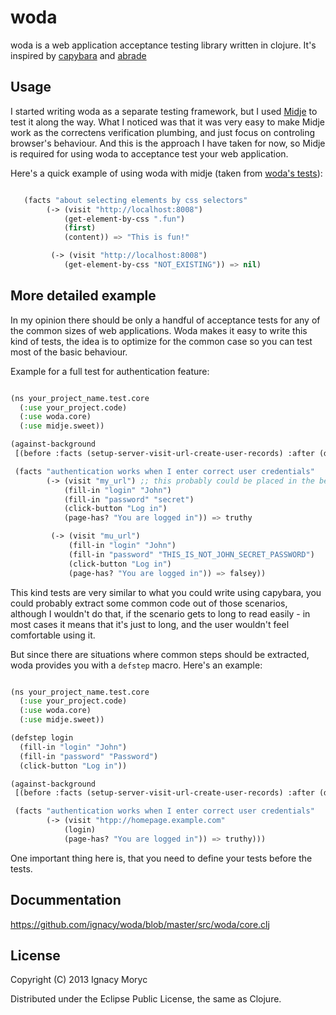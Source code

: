 # woda

woda is a web application acceptance testing library written in clojure. It's inspired by [capybara](https://github.com/jnicklas/capybara) and [abrade](https://github.com/weavejester/abrade)

## Usage

I started writing woda as a separate testing framework, but I used [Midje](https://github.com/marick/Midje) to test it along the way.
What I noticed was that it was very easy to make Midje work as the correctens verification plumbing, and just focus on controling browser's behaviour. And this is the approach I have taken for now, so Midje is required for using woda to acceptance test your web application.

Here's a quick example of using woda with midje (taken from [woda's tests](https://github.com/ignacy/woda/blob/master/src/woda/core.clj)):

```lisp

   (facts "about selecting elements by css selectors"
        (-> (visit "http://localhost:8008")
            (get-element-by-css ".fun")
            (first)
            (content)) => "This is fun!"

         (-> (visit "http://localhost:8008")
            (get-element-by-css "NOT_EXISTING")) => nil)

```

## More detailed example

In my opinion there should be only a handful of acceptance tests for any of the common sizes of web applications.
Woda makes it easy to write this kind of tests, the idea is to optimize for the common case so you can test
most of the basic behaviour.

Example for a full test for authentication feature:

```lisp

(ns your_project_name.test.core
  (:use your_project.code)
  (:use woda.core)
  (:use midje.sweet))

(against-background
 [(before :facts (setup-server-visit-url-create-user-records) :after (do-cleanup))]

 (facts "authentication works when I enter correct user credentials"
        (-> (visit "my_url") ;; this probably could be placed in the before facts method
            (fill-in "login" "John")
            (fill-in "password" "secret")
            (click-button "Log in")
            (page-has? "You are logged in")) => truthy

         (-> (visit "mu_url")
             (fill-in "login" "John")
             (fill-in "password" "THIS_IS_NOT_JOHN_SECRET_PASSWORD")
             (click-button "Log in")
             (page-has? "You are logged in")) => falsey))

```

This kind tests are very similar to what you could write using capybara, you could probably extract
some common code out of those scenarios, although I wouldn't do that, if the scenario gets to long
to read easily - in most cases it means that it's just to long, and the user wouldn't feel comfortable
using it.

But since there are situations where common steps should be extracted, woda provides you with a `defstep` macro.
Here's an example:

```lisp

(ns your_project_name.test.core
  (:use your_project.code)
  (:use woda.core)
  (:use midje.sweet))

(defstep login
  (fill-in "login" "John")
  (fill-in "password" "Password")
  (click-button "Log in"))

(against-background
 [(before :facts (setup-server-visit-url-create-user-records) :after (do-cleanup))]

 (facts "authentication works when I enter correct user credentials"
        (-> (visit "htpp://homepage.example.com"
            (login)
            (page-has? "You are logged in")) => truthy)))

```

One important thing here is, that you need to define your tests before the tests.

## Docummentation

https://github.com/ignacy/woda/blob/master/src/woda/core.clj

## License

Copyright (C) 2013 Ignacy Moryc

Distributed under the Eclipse Public License, the same as Clojure.
